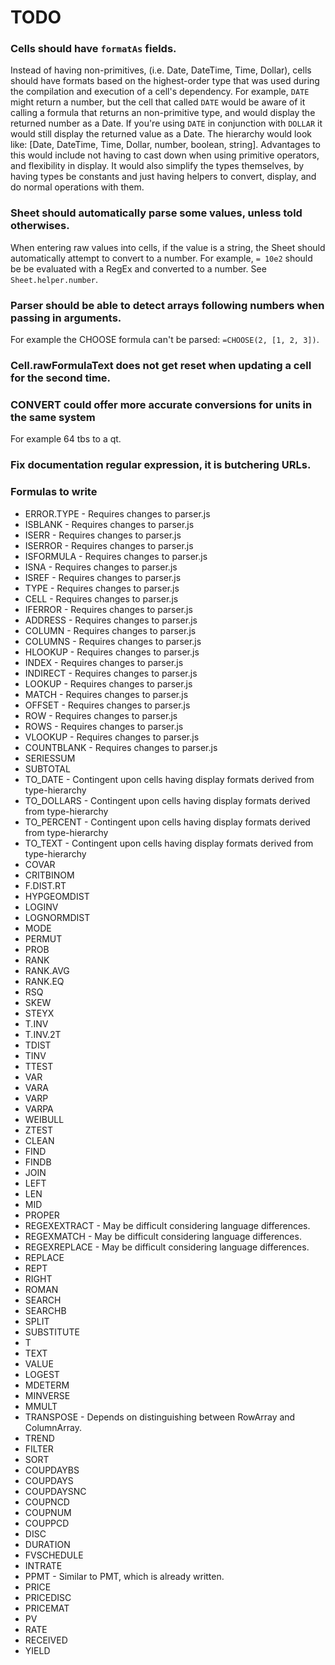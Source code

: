 # TODO


### Cells should have `formatAs` fields.
Instead of having non-primitives, (i.e. Date, DateTime, Time, Dollar), cells should have formats based on the highest-order type that was used during the compilation and execution of a cell's dependency. For example, `DATE` might return a number, but the cell that called `DATE` would be aware of it calling a formula that returns an non-primitive type, and would display the returned number as a Date. If you're using `DATE` in conjunction with `DOLLAR` it would still display the returned value as a Date. The hierarchy would look like: [Date, DateTime, Time, Dollar, number, boolean, string]. Advantages to this would include not having to cast down when using primitive operators, and flexibility in display. It would also simplify the types themselves, by having types be constants and just having helpers to convert, display, and do normal operations with them.


### Sheet should automatically parse some values, unless told otherwises.
When entering raw values into cells, if the value is a string, the Sheet should automatically attempt to convert to a number. For example, `= 10e2` should be be evaluated with a RegEx and converted to a number. See `Sheet.helper.number`.


### Parser should be able to detect arrays following numbers when passing in arguments.
For example the CHOOSE formula can't be parsed: `=CHOOSE(2, [1, 2, 3])`.


### Cell.rawFormulaText does not get reset when updating a cell for the second time.


### CONVERT could offer more accurate conversions for units in the same system
For example 64 tbs to a qt.


### Fix documentation regular expression, it is butchering URLs.


### Formulas to write

* ERROR.TYPE - Requires changes to parser.js
* ISBLANK - Requires changes to parser.js
* ISERR - Requires changes to parser.js
* ISERROR - Requires changes to parser.js
* ISFORMULA - Requires changes to parser.js
* ISNA - Requires changes to parser.js
* ISREF - Requires changes to parser.js
* TYPE - Requires changes to parser.js
* CELL - Requires changes to parser.js
* IFERROR - Requires changes to parser.js
* ADDRESS - Requires changes to parser.js
* COLUMN - Requires changes to parser.js
* COLUMNS - Requires changes to parser.js
* HLOOKUP - Requires changes to parser.js
* INDEX - Requires changes to parser.js
* INDIRECT - Requires changes to parser.js
* LOOKUP - Requires changes to parser.js
* MATCH - Requires changes to parser.js
* OFFSET - Requires changes to parser.js
* ROW - Requires changes to parser.js
* ROWS - Requires changes to parser.js
* VLOOKUP - Requires changes to parser.js
* COUNTBLANK - Requires changes to parser.js
* SERIESSUM
* SUBTOTAL
* TO_DATE - Contingent upon cells having display formats derived from type-hierarchy
* TO_DOLLARS - Contingent upon cells having display formats derived from type-hierarchy
* TO_PERCENT - Contingent upon cells having display formats derived from type-hierarchy
* TO_TEXT - Contingent upon cells having display formats derived from type-hierarchy
* COVAR
* CRITBINOM
* F.DIST.RT
* HYPGEOMDIST
* LOGINV
* LOGNORMDIST
* MODE
* PERMUT
* PROB
* RANK
* RANK.AVG
* RANK.EQ
* RSQ
* SKEW
* STEYX
* T.INV
* T.INV.2T
* TDIST
* TINV
* TTEST
* VAR
* VARA
* VARP
* VARPA
* WEIBULL
* ZTEST
* CLEAN
* FIND
* FINDB
* JOIN
* LEFT
* LEN
* MID
* PROPER
* REGEXEXTRACT - May be difficult considering language differences.
* REGEXMATCH - May be difficult considering language differences.
* REGEXREPLACE - May be difficult considering language differences.
* REPLACE
* REPT
* RIGHT
* ROMAN
* SEARCH
* SEARCHB
* SPLIT
* SUBSTITUTE
* T
* TEXT
* VALUE
* LOGEST
* MDETERM
* MINVERSE
* MMULT
* TRANSPOSE - Depends on distinguishing between RowArray and ColumnArray.
* TREND
* FILTER
* SORT
* COUPDAYBS
* COUPDAYS
* COUPDAYSNC
* COUPNCD
* COUPNUM
* COUPPCD
* DISC
* DURATION
* FVSCHEDULE
* INTRATE
* PPMT - Similar to PMT, which is already written.
* PRICE
* PRICEDISC
* PRICEMAT
* PV
* RATE
* RECEIVED
* YIELD
